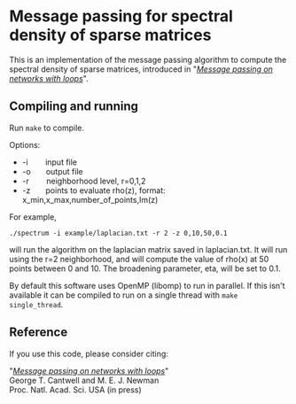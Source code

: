 # Message passing for spectral density of sparse matrices

This is an implementation of the message passing algorithm to compute the spectral density of sparse matrices, introduced in "*[Message passing on networks with loops](https://arxiv.org/abs/1907.08252)*".


## Compiling and running

Run `make` to compile.

Options:<br>
+  -i &nbsp;&nbsp;&nbsp;&nbsp;&nbsp;&nbsp; input file<br>
+  -o &nbsp;&nbsp;&nbsp;&nbsp;&nbsp; output file<br>
+  -r &nbsp;&nbsp;&nbsp;&nbsp;&nbsp;&nbsp; neighborhood level, r=0,1,2<br>
+  -z &nbsp;&nbsp;&nbsp;&nbsp;&nbsp; points to evaluate rho(z), format:  x_min,x_max,number_of_points,Im(z)<br>
 
For example,
```
./spectrum -i example/laplacian.txt -r 2 -z 0,10,50,0.1
```
will run the algorithm on the laplacian matrix saved in laplacian.txt.  It will run using the r=2 neighborhood, and will compute the value of rho(x) at 50 points between 0 and 10. The broadening parameter, eta, will be set to 0.1.

By default this software uses OpenMP (libomp) to run in parallel.  If this isn't available it can be compiled to run on a single thread with `make single_thread`.


## Reference

If you use this code, please consider citing:

"[*Message passing on networks with loops*](https://arxiv.org/abs/1907.08252)"<br/>
George T. Cantwell and M. E. J. Newman<br/>
Proc. Natl. Acad. Sci. USA (in press) <br/>
